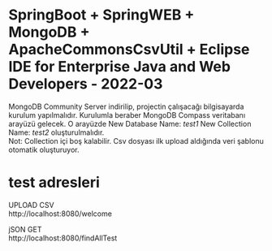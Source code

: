 # SpringBoot + SpringWEB + MongoDB + ApacheCommonsCsvUtil + Eclipse IDE for Enterprise Java and Web Developers - 2022-03
MongoDB Community Server indirilip, projectin çalışacağı bilgisayarda kurulum yapılmalıdır. Kurulumla beraber MongoDB Compass veritabanı arayüzü gelecek.
O arayüzde New Database Name: <i>test1</i> New Collection Name:  <i>test2</i> oluşturulmalıdır.</br>
Not: Collection içi boş kalabilir. Csv dosyası ilk upload aldığında veri şablonu otomatik oluşturuyor.</br>

# test adresleri 
UPLOAD CSV</br>
http://localhost:8080/welcome</br>

jSON GET </br>
http://localhost:8080/findAllTest</br>
